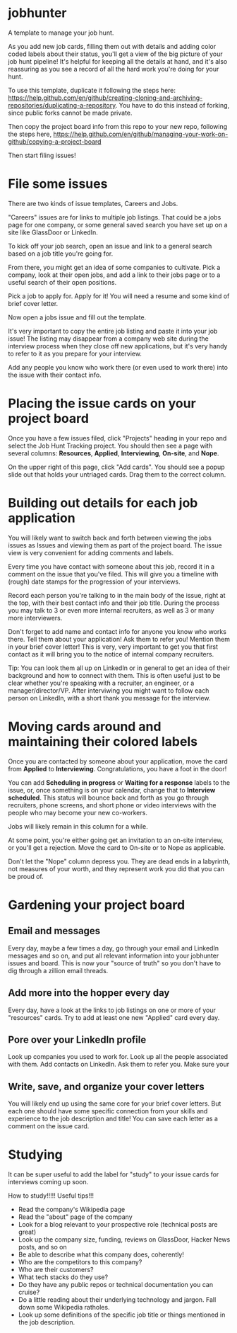 # jobhunter
A template to manage your job hunt. 

As you add new job cards, filling them out with details and adding color coded labels about their status, you'll get a view of the big picture of your job hunt pipeline! It's helpful for keeping all the details at hand, and it's also reassuring as you see a record of all the hard work you're doing for your hunt. 

To use this template, duplicate it following the steps here:  https://help.github.com/en/github/creating-cloning-and-archiving-repositories/duplicating-a-repository. You have to do this instead of forking, since public forks cannot be made private.

Then copy the project board info from this repo to your new repo, following the steps here,
https://help.github.com/en/github/managing-your-work-on-github/copying-a-project-board 

Then start filing issues!

# File some issues
There are two kinds of issue templates, Careers and Jobs. 

"Careers" issues are for links to multiple job listings. That could be a jobs page for one company, or some general saved search you have set up on a site like GlassDoor or LinkedIn.

To kick off your job search, open an issue and link to a general search based on a job title you're going for. 

From there, you might get an idea of some companies to cultivate. Pick a company, look at their open jobs, and add a link to their jobs page or to a useful search of their open positions. 

Pick a job to apply for. Apply for it! You will need a resume and some kind of brief cover letter. 

Now open a jobs issue and fill out the template. 

It's very important to copy the entire job listing and paste it into your job issue!  The listing may disappear from a company web site during the interview process when they close off new applications, but it's very handy to refer to it as you prepare for your interview. 

Add any people you know who work there (or even used to work there) into the issue with their contact info. 



# Placing the issue cards on your project board
Once you have a few issues filed, click "Projects" heading in your repo and select the Job Hunt Tracking project. You should then see a page with several columns: **Resources**, **Applied**, **Interviewing**, **On-site**, and **Nope**. 

On the upper right of this page, click "Add cards". You should see a popup slide out that holds your untriaged cards. Drag them to the correct column. 

# Building out details for each job application
You will likely want to switch back and forth between viewing the jobs issues as Issues and viewing them as part of the project board. The issue view is very convenient for adding comments and labels. 

Every time you have contact with someone about this job, record it in a comment on the issue that you've filed. This will give you a timeline with (rough) date stamps for the progression of your interviews. 

Record each person you're talking to in the main body of the issue, right at the top, with their best contact info and their job title. During the process you may talk to 3 or even more internal recruiters, as well as 3 or many more interviewers. 

Don't forget to add name and contact info for anyone you know who works there. Tell them about your application! Ask them to refer you! Mention them in your brief cover letter! This is very, very important to get you that first contact as it will bring you to the notice of internal company recruiters. 

Tip: You can look them all up on LinkedIn or in general to get an idea of their background and how to connect with them. This is often useful just to be clear whether you're speaking with a recruiter, an engineer, or a manager/director/VP. After interviwing you might want to follow each person on LinkedIn, with a short thank you message for the interview.

# Moving cards around and maintaining their colored labels
Once you are contacted by someone about your application, move the card from **Applied** to **Interviewing**. Congratulations, you have a foot in the door!  

You can add **Scheduling in progress** or **Waiting for a response** labels to the issue, or, once something is on your calendar, change that to **Interview scheduled**.  This status will bounce back and forth as you go through recruiters, phone screens, and short phone or video interviews with the people who may become your new co-workers. 

Jobs will likely remain in this column for a while.

At some point, you're either going get an invitation to an on-site interview, or you'll get a rejection. Move the card to On-site or to Nope as applicable.

Don't let the "Nope" column depress you. They are dead ends in a labyrinth, not measures of your worth, and they represent work you did that you can be proud of. 

# Gardening your project board

## Email and messages
Every day, maybe a few times a day, go through your email and LinkedIn messages and so on, and put all relevant information into your jobhunter issues and board. This is now your "source of truth" so you don't have to dig through a zillion email threads.

## Add more into the hopper every day
Every day, have a look at the links to job listings on one or more of your "resources" cards. 
Try to add at least one new "Applied" card every day.

## Pore over your LinkedIn profile
Look up companies you used to work for. Look up all the people associated with them. Add contacts on LinkedIn. Ask them to refer you. Make sure your 

## Write, save, and organize your cover letters
You will likely end up using the same core for your brief cover letters. But each one should have some specific connection from your skills and experience to the job description and title! You can save each letter as a comment on the issue card. 

# Studying
It can be super useful to add the label for "study" to your issue cards for interviews coming up soon. 

How to study!!!!! Useful tips!!! 
* Read the company's Wikipedia page
* Read the "about" page of the company
* Look for a blog relevant to your prospective role (technical posts are great)
* Look up the company size, funding, reviews on GlassDoor, Hacker News posts, and so on
* Be able to describe what this company does, coherently!
* Who are the competitors to this company?
* Who are their customers?
* What tech stacks do they use?
* Do they have any public repos or technical documentation you can cruise?
* Do a little reading about their underlying technology and jargon. Fall down some Wikipedia ratholes. 
* Look up some definitions of the specific job title or things mentioned in the job description. 
